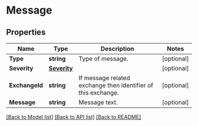 # Message

## Properties

Name | Type | Description | Notes
------------ | ------------- | ------------- | -------------
**Type** | **string** | Type of message. | [optional] 
**Severity** | [**Severity**](Severity.md) |  | [optional] 
**ExchangeId** | **string** | If message related exchange then identifier of this exchange. | [optional] 
**Message** | **string** | Message text. | [optional] 

[[Back to Model list]](../README.md#documentation-for-models) [[Back to API list]](../README.md#documentation-for-api-endpoints) [[Back to README]](../README.md)


